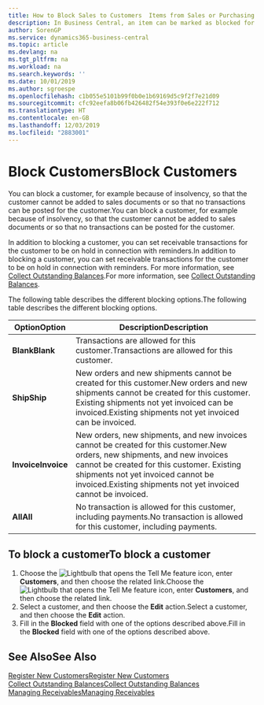 ```yaml
---
title: How to Block Sales to Customers  Items from Sales or Purchasing
description: In Business Central, an item can be marked as blocked for sales, blocked for purchase, or blocked for all purposes.
author: SorenGP
ms.service: dynamics365-business-central
ms.topic: article
ms.devlang: na
ms.tgt_pltfrm: na
ms.workload: na
ms.search.keywords: ''
ms.date: 10/01/2019
ms.author: sgroespe
ms.openlocfilehash: c1b055e5101b99f0b0e1b69169d5c9f2f7e21d09
ms.sourcegitcommit: cfc92eefa8b06fb426482f54e393f0e6e222f712
ms.translationtype: HT
ms.contentlocale: en-GB
ms.lasthandoff: 12/03/2019
ms.locfileid: "2883001"
---
```

# <a name="block-customers"></a><span data-ttu-id="874ce-103">Block Customers</span><span class="sxs-lookup"><span data-stu-id="874ce-103">Block Customers</span></span>
<span data-ttu-id="874ce-104">You can block a customer, for example because of insolvency, so that the customer cannot be added to sales documents or so that no transactions can be posted for the customer.</span><span class="sxs-lookup"><span data-stu-id="874ce-104">You can block a customer, for example because of insolvency, so that the customer cannot be added to sales documents or so that no transactions can be posted for the customer.</span></span>

<span data-ttu-id="874ce-105">In addition to blocking a customer, you can set receivable transactions for the customer to be on hold in connection with reminders.</span><span class="sxs-lookup"><span data-stu-id="874ce-105">In addition to blocking a customer, you can set receivable transactions for the customer to be on hold in connection with reminders.</span></span> <span data-ttu-id="874ce-106">For more information, see [Collect Outstanding Balances](receivables-collect-outstanding-balances.md).</span><span class="sxs-lookup"><span data-stu-id="874ce-106">For more information, see [Collect Outstanding Balances](receivables-collect-outstanding-balances.md).</span></span>   

<span data-ttu-id="874ce-107">The following table describes the different blocking options.</span><span class="sxs-lookup"><span data-stu-id="874ce-107">The following table describes the different blocking options.</span></span>  

|<span data-ttu-id="874ce-108">Option</span><span class="sxs-lookup"><span data-stu-id="874ce-108">Option</span></span>|<span data-ttu-id="874ce-109">Description</span><span class="sxs-lookup"><span data-stu-id="874ce-109">Description</span></span>|  
|--------------------|------------|  
|<span data-ttu-id="874ce-110">**Blank**</span><span class="sxs-lookup"><span data-stu-id="874ce-110">**Blank**</span></span>|<span data-ttu-id="874ce-111">Transactions are allowed for this customer.</span><span class="sxs-lookup"><span data-stu-id="874ce-111">Transactions are allowed for this customer.</span></span>|
|<span data-ttu-id="874ce-112">**Ship**</span><span class="sxs-lookup"><span data-stu-id="874ce-112">**Ship**</span></span>|<span data-ttu-id="874ce-113">New orders and new shipments cannot be created for this customer.</span><span class="sxs-lookup"><span data-stu-id="874ce-113">New orders and new shipments cannot be created for this customer.</span></span> <span data-ttu-id="874ce-114">Existing shipments not yet invoiced can be invoiced.</span><span class="sxs-lookup"><span data-stu-id="874ce-114">Existing shipments not yet invoiced can be invoiced.</span></span>|  
|<span data-ttu-id="874ce-115">**Invoice**</span><span class="sxs-lookup"><span data-stu-id="874ce-115">**Invoice**</span></span>|<span data-ttu-id="874ce-116">New orders, new shipments, and new invoices cannot be created for this customer.</span><span class="sxs-lookup"><span data-stu-id="874ce-116">New orders, new shipments, and new invoices cannot be created for this customer.</span></span> <span data-ttu-id="874ce-117">Existing shipments not yet invoiced cannot be invoiced.</span><span class="sxs-lookup"><span data-stu-id="874ce-117">Existing shipments not yet invoiced cannot be invoiced.</span></span>|  
|<span data-ttu-id="874ce-118">**All**</span><span class="sxs-lookup"><span data-stu-id="874ce-118">**All**</span></span>|<span data-ttu-id="874ce-119">No transaction is allowed for this customer, including payments.</span><span class="sxs-lookup"><span data-stu-id="874ce-119">No transaction is allowed for this customer, including payments.</span></span>|  

## <a name="to-block-a-customer"></a><span data-ttu-id="874ce-120">To block a customer</span><span class="sxs-lookup"><span data-stu-id="874ce-120">To block a customer</span></span>  
1. <span data-ttu-id="874ce-121">Choose the ![Lightbulb that opens the Tell Me feature](media/ui-search/search_small.png "Tell me what you want to do") icon, enter **Customers**, and then choose the related link.</span><span class="sxs-lookup"><span data-stu-id="874ce-121">Choose the ![Lightbulb that opens the Tell Me feature](media/ui-search/search_small.png "Tell me what you want to do") icon, enter **Customers**, and then choose the related link.</span></span>
2. <span data-ttu-id="874ce-122">Select a customer, and then choose the **Edit** action.</span><span class="sxs-lookup"><span data-stu-id="874ce-122">Select a customer, and then choose the **Edit** action.</span></span>
3. <span data-ttu-id="874ce-123">Fill in the **Blocked** field with one of the options described above.</span><span class="sxs-lookup"><span data-stu-id="874ce-123">Fill in the **Blocked** field with one of the options described above.</span></span>

## <a name="see-also"></a><span data-ttu-id="874ce-124">See Also</span><span class="sxs-lookup"><span data-stu-id="874ce-124">See Also</span></span>  
[<span data-ttu-id="874ce-125">Register New Customers</span><span class="sxs-lookup"><span data-stu-id="874ce-125">Register New Customers</span></span>](sales-how-register-new-customers.md)  
[<span data-ttu-id="874ce-126">Collect Outstanding Balances</span><span class="sxs-lookup"><span data-stu-id="874ce-126">Collect Outstanding Balances</span></span>](receivables-collect-outstanding-balances.md)  
[<span data-ttu-id="874ce-127">Managing Receivables</span><span class="sxs-lookup"><span data-stu-id="874ce-127">Managing Receivables</span></span>](receivables-manage-receivables.md)  
